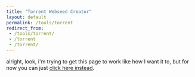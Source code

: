 ```yaml
---
title: "Torrent Webseed Creator"
layout: default
permalink: /tools/torrent
redirect_from:
 - /tools/torrent/
 - /torrent
 - /torrent/
---
```


<!-- <iframe src="https://colab.research.google.com/github/arialhamed/arialhamed.github.io/blob/mainhttps://raw.githubusercontent.com/arialhamed/static/main/others/torrent_webseed_creator.ipynb" title="Torrent Webseed Creator" style="min-height:100vh;min-width:100%;"></iframe> -->
alright, look, i'm trying to get this page to work like how I want it to, but for now you can just <a href="https://colab.research.google.com/github/arialhamed/arialhamed.github.io/blob/mainhttps://raw.githubusercontent.com/arialhamed/static/main/others/torrent_webseed_creator.ipynb">click here instead</a>.
